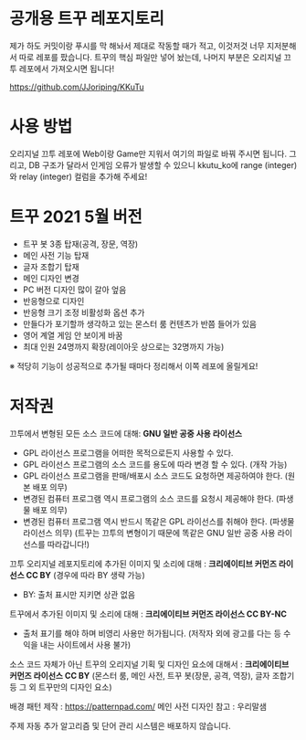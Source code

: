 # 공개용 트꾸 레포지토리

제가 하도 커밋이랑 푸시를 막 해놔서 제대로 작동할 때가 적고, 이것저것 너무 지저분해서 따로 레포를 팠습니다.
트꾸의 핵심 파일만 넣어 놨는데, 나머지 부분은 오리지널 끄투 레포에서 가져오시면 됩니다!

https://github.com/JJoriping/KKuTu

# 사용 방법
오리지널 끄투 레포에 Web이랑 Game만 지워서 여기의 파일로 바꿔 주시면 됩니다.
그리고, DB 구조가 달라서 인게임 오류가 발생할 수 있으니 kkutu_ko에 range (integer)와 relay (integer) 컬럼을 추가해 주세요!

# 트꾸 2021 5월 버전
- 트꾸 봇 3종 탑재(공격, 장문, 역장)
- 메인 사전 기능 탑재
- 글자 조합기 탑재
- 메인 디자인 변경
- PC 버전 디자인 많이 갈아 엎음
- 반응형으로 디자인
- 반응형 크기 조정 비활성화 옵션 추가
- 만들다가 포기할까 생각하고 있는 몬스터 룸 컨텐츠가 반쯤 들어가 있음
- 영어 계열 게임 안 보이게 바꿈
- 최대 인원 24명까지 확장(레이아웃 상으로는 32명까지 가능)

※ 적당히 기능이 성공적으로 추가될 때마다 정리해서 이쪽 레포에 올릴게요!

# 저작권

끄투에서 변형된 모든 소스 코드에 대해: **GNU 일반 공중 사용 라이선스**
- GPL 라이선스 프로그램을 어떠한 목적으로든지 사용할 수 있다.
- GPL 라이선스 프로그램의 소스 코드를 용도에 따라 변경 할 수 있다. (개작 가능)
- GPL 라이선스 프로그램을 판매/배포시 소스 코드도 요청하면 제공하여야 한다. (원본 배포 의무)
- 변경된 컴퓨터 프로그램 역시 프로그램의 소스 코드를 요청시 제공해야 한다. (파생물 배포 의무)
- 변경된 컴퓨터 프로그램 역시 반드시 똑같은 GPL 라이선스를 취해야 한다. (파생물 라이선스 의무)
(트꾸는 끄투의 변형이기 때문에 똑같은 GNU 일반 공중 사용 라이선스를 따라갑니다!)

끄투 오리지널 레포지토리에 추가된 이미지 및 소리에 대해 : **크리에이티브 커먼즈 라이선스 CC BY** (경우에 따라 BY 생략 가능)
- BY: 출처 표시만 지키면 상관 없음


트꾸에서 추가된 이미지 및 소리에 대해 : **크리에이티브 커먼즈 라이선스 CC BY-NC**
- 출처 표기를 해야 하며 비영리 사용만 허가됩니다. (저작자 외에 광고를 다는 등 수익을 내는 사이트에서 사용 불가)

소스 코드 자체가 아닌 트꾸의 오리지널 기획 및 디자인 요소에 대해서 : **크리에이티브 커먼즈 라이선스 CC BY**
(몬스터 룸, 메인 사전, 트꾸 봇(장문, 공격, 역장), 글자 조합기 등 그 외 트꾸만의 디자인 요소)

배경 패턴 제작 : https://patternpad.com/
메인 사전 디자인 참고 : 우리말샘

주제 자동 추가 알고리즘 및 단어 관리 시스템은 배포하지 않습니다.
